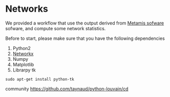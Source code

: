 # Networks
We provided a workflow that use the output derived from [Metamis sofware](https://www.ncbi.nlm.nih.gov/pubmed/27887570) sofware, and compute some network statistics. 

Before to start, please make sure that you have the following dependencies 
1. Python2  
2. [Networkx](https://networkx.github.io/)
3. Numpy 
4.  Matplotlib 
5. Librarpy tk 

```
sudo apt-get install python-tk

```

community https://github.com/taynaud/python-louvain/cd

